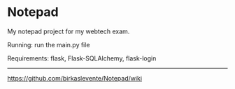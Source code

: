 # Notepad
My notepad project for my webtech exam.

Running: run the main.py file

Requirements:
flask, 
Flask-SQLAlchemy, 
flask-login

***
https://github.com/birkaslevente/Notepad/wiki
